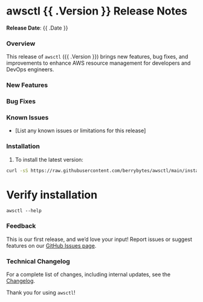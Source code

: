# awsctl {{ .Version }} Release Notes

**Release Date**: {{ .Date }}

### Overview

This release of `awsctl` ({{ .Version }}) brings new features, bug fixes, and improvements to enhance AWS resource management for developers and DevOps engineers.

### New Features

### Bug Fixes

### Known Issues

- [List any known issues or limitations for this release]

### Installation

1. To install the latest version:

```bash
curl -sS https://raw.githubusercontent.com/berrybytes/awsctl/main/installer.sh | bash
```

# Verify installation
`awsctl --help`

### Feedback

This is our first release, and we’d love your input! Report issues or suggest features on our [GitHub Issues page](https://github.com/berrybytes/awsctl/issues).

### Technical Changelog

For a complete list of changes, including internal updates, see the [Changelog](https://github.com/berrybytes/awsctl/blob/develop/CHANGELOG.md).

Thank you for using `awsctl`!
